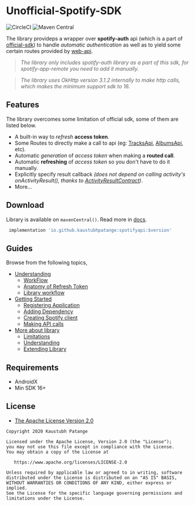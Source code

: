 # Unofficial-Spotify-SDK

![CircleCI](https://img.shields.io/circleci/build/github/KaustubhPatange/Unofficial-Spotify-SDK/master)
![Maven Central](https://img.shields.io/maven-central/v/io.github.kaustubhpatange/spotifyapi)

The library provideps a wrapper over **spotify-auth** api (which is a part of [official-sdk](https://github.com/spotify/android-sdk)) to handle _automatic authentication_ as well as to yield some certain routes provided by [web-api](https://developer.spotify.com/documentation/web-api/reference-beta/).

> _The library only includes spotify-auth library as a part of this sdk, for spotify-app-remote you need to add it manually._

> _The library uses OkHttp version 3.1.2 internally to make http calls, which makes the minimum support sdk to 16._

## Features

The library overcomes some limitation of official sdk, some of them are listed below.

- A built-in way to _refresh_ **access token**.
- Some Routes to directly make a call to api (eg: [TracksApi](https://developer.spotify.com/documentation/web-api/reference-beta/#category-tracks), [AlbumsApi](https://developer.spotify.com/documentation/web-api/reference-beta/#category-albums), etc).
- Automatic _generation_ of _access token_ when making a **routed call**.
- Automatic **refreshing** of _access token_ so you don't have to do it manually.
- Explicitly specify result callback _(does not depend on calling activity's onActivityResult(), thanks to [ActivityResultContract](https://developer.android.com/reference/androidx/activity/result/contract/ActivityResultContracts.StartActivityForResult))_.
- More...

## Download

Library is available on `mavenCentral()`. Read more in [docs](https://github.com/KaustubhPatange/Unofficial-Spotify-SDK/wiki/Getting-Started#adding-dependency).

```gradle
 implementation 'io.github.kaustubhpatange:spotifyapi:$version'
```

## Guides

Browse from the following topics,

- [Understanding](https://github.com/KaustubhPatange/Unofficial-Spotify-SDK/wiki/Understanding)
  - [WorkFlow](https://github.com/KaustubhPatange/Unofficial-Spotify-SDK/wiki/Understanding#workflow)
  - [Anatomy of Refresh Token](https://github.com/KaustubhPatange/Unofficial-Spotify-SDK/wiki/Understanding#anatomy-of-refresh-token)
  - [Library workflow](https://github.com/KaustubhPatange/Unofficial-Spotify-SDK/wiki/Understanding#library-workflow)
- [Getting Started](https://github.com/KaustubhPatange/Unofficial-Spotify-SDK/wiki/Getting-Started)
  - [Registering Application](https://github.com/KaustubhPatange/Unofficial-Spotify-SDK/wiki/Getting-Started#registering-application)
  - [Adding Dependency](https://github.com/KaustubhPatange/Unofficial-Spotify-SDK/wiki/Getting-Started#adding-dependency)
  - [Creating Spotify client](https://github.com/KaustubhPatange/Unofficial-Spotify-SDK/wiki/Getting-Started#creating-a-client)
  - [Making API calls](https://github.com/KaustubhPatange/Unofficial-Spotify-SDK/wiki/Getting-Started#making-an-api-call)
- [More about library](https://github.com/KaustubhPatange/Unofficial-Spotify-SDK/wiki/More-about-library)
  - [Limitations](https://github.com/KaustubhPatange/Unofficial-Spotify-SDK/wiki/More-about-library#limitation)
  - [Understanding](https://github.com/KaustubhPatange/Unofficial-Spotify-SDK/wiki/More-about-library#understanding)
  - [Extending Library](https://github.com/KaustubhPatange/Unofficial-Spotify-SDK/wiki/More-about-library#extending-library)

## Requirements

- AndroidX
- Min SDK 16+

## License

- [The Apache License Version 2.0](https://www.apache.org/licenses/LICENSE-2.0.txt)

```
Copyright 2020 Kaustubh Patange

Licensed under the Apache License, Version 2.0 (the "License");
you may not use this file except in compliance with the License.
You may obtain a copy of the License at

   https://www.apache.org/licenses/LICENSE-2.0

Unless required by applicable law or agreed to in writing, software
distributed under the License is distributed on an "AS IS" BASIS,
WITHOUT WARRANTIES OR CONDITIONS OF ANY KIND, either express or implied.
See the License for the specific language governing permissions and
limitations under the License.
```

